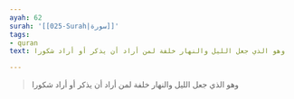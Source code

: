 ```yaml
---
ayah: 62
surah: '[[025-Surah|سورة]]'
tags:
- quran
text: وهو الذي جعل الليل والنهار خلفة لمن أراد أن يذكر أو أراد شكورا

---
```

> وهو الذي جعل الليل والنهار خلفة لمن أراد أن يذكر أو أراد شكورا
